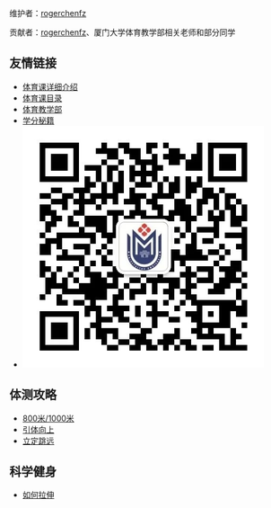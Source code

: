 维护者：[rogerchenfz](https://github.com/rogerchenfz)

贡献者：[rogerchenfz](https://github.com/rogerchenfz)、厦门大学体育教学部相关老师和部分同学

## 友情链接

- [体育课详细介绍](https://www.zhihu.com/column/c_1217834639357956096)
- [体育课目录](https://zhuanlan.zhihu.com/p/110584413)
- [体育教学部](https://tyjxb.xmu.edu.cn/)
- [学分秘籍](https://mp.weixin.qq.com/s/DPE594ZeImx-Sb28_cpB4Q)
- ![厦大体育微信公众号](学习资料/体育相关/厦大体育微信公众号二维码.jpg)

## 体测攻略

- [800米/1000米](https://mp.weixin.qq.com/s/JFNP5cQ61djt4Aut-CjYjg)
- [引体向上](https://mp.weixin.qq.com/s/8qq-ZqBhq2NwIFUqSATj5Q)
- [立定跳远](https://mp.weixin.qq.com/s/a_YQ1Lwtyv4JnU-EPD9fOw)

## 科学健身

- [如何拉伸](https://mp.weixin.qq.com/s/zaESOnQG3naEY-d4bujwrA)


